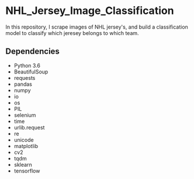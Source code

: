 # NHL_Jersey_Image_Classification

In this repository, I scrape images of NHL jersey's, and build a classification model to classify which jeresey belongs to which team.

## Dependencies
- Python 3.6
- BeautifulSoup
- requests
- pandas
- numpy
- io
- os
- PIL
- selenium
- time
- urlib.request
- re
- unicode
- matplotlib
- cv2
- tqdm
- sklearn
- tensorflow


